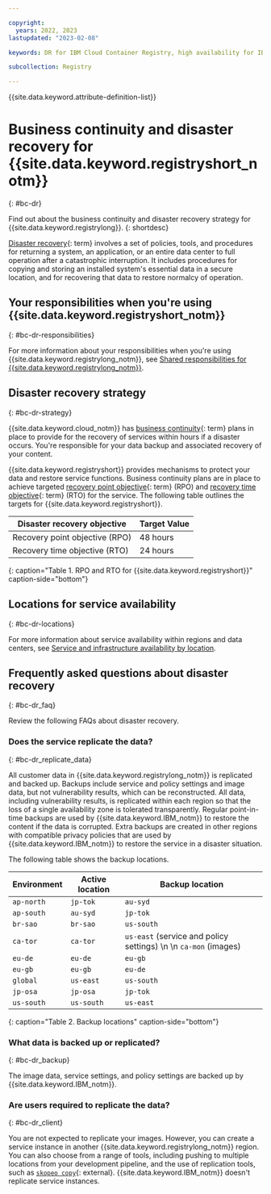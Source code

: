 ```yaml
---

copyright:
  years: 2022, 2023
lastupdated: "2023-02-08"

keywords: DR for IBM Cloud Container Registry, high availability for IBM Cloud Container Registry, disaster recovery for IBM Cloud Container Registry, failover for IBM Cloud Container Registry, BC for IBM Cloud Container Registry, DR for IBM Cloud Container Registry, business continuity for IBM Cloud Container Registry, disaster recovery for IBM Cloud Container Registry, disaster recovery, responsibilities, locations, data

subcollection: Registry

---
```


{{site.data.keyword.attribute-definition-list}}

# Business continuity and disaster recovery for {{site.data.keyword.registryshort_notm}}
{: #bc-dr}

Find out about the business continuity and disaster recovery strategy for {{site.data.keyword.registrylong}}.
{: shortdesc}

[Disaster recovery](#x2113280){: term} involves a set of policies, tools, and procedures for returning a system, an application, or an entire data center to full operation after a catastrophic interruption. It includes procedures for copying and storing an installed system's essential data in a secure location, and for recovering that data to restore normalcy of operation.

## Your responsibilities when you're using {{site.data.keyword.registryshort_notm}}
{: #bc-dr-responsibilities}

For more information about your responsibilities when you're using {{site.data.keyword.registrylong_notm}}, see [Shared responsibilities for {{site.data.keyword.registrylong_notm}}](/docs/Registry?topic=Registry-registry_responsibilities).

## Disaster recovery strategy
{: #bc-dr-strategy}

{{site.data.keyword.cloud_notm}} has [business continuity](#x3026801){: term} plans in place to provide for the recovery of services within hours if a disaster occurs. You're responsible for your data backup and associated recovery of your content.

{{site.data.keyword.registryshort}} provides mechanisms to protect your data and restore service functions. Business continuity plans are in place to achieve targeted [recovery point objective](#x3429911){: term} (RPO) and [recovery time objective](#x3167918){: term} (RTO) for the service. The following table outlines the targets for {{site.data.keyword.registryshort}}.

| Disaster recovery objective | Target Value |
|-----------------------------|--------------|
| Recovery point objective (RPO) | 48 hours |
| Recovery time objective (RTO) | 24 hours |
{: caption="Table 1. RPO and RTO for {{site.data.keyword.registryshort}}" caption-side="bottom"}

## Locations for service availability
{: #bc-dr-locations}

For more information about service availability within regions and data centers, see [Service and infrastructure availability by location](/docs/overview?topic=overview-services_region).

## Frequently asked questions about disaster recovery
{: #bc-dr_faq}

Review the following FAQs about disaster recovery.

### Does the service replicate the data?
{: #bc-dr_replicate_data}

All customer data in {{site.data.keyword.registrylong_notm}} is replicated and backed up. Backups include service and policy settings and image data, but not vulnerability results, which can be reconstructed. All data, including vulnerability results, is replicated within each region so that the loss of a single availability zone is tolerated transparently. Regular point-in-time backups are used by {{site.data.keyword.IBM_notm}} to restore the content if the data is corrupted. Extra backups are created in other regions with compatible privacy policies that are used by {{site.data.keyword.IBM_notm}} to restore the service in a disaster situation.

The following table shows the backup locations.

| Environment | Active location | Backup location |
|-------------|-----------------|-----------------|
| `ap-north` | `jp-tok` | `au-syd` |
| `ap-south` | `au-syd` | `jp-tok` |
| `br-sao` | `br-sao` | `us-south` |
| `ca-tor` | `ca-tor` | `us-east` (service and policy settings)  \n  \n `ca-mon` (images) |
| `eu-de` | `eu-de` | `eu-gb` |
| `eu-gb` | `eu-gb` | `eu-de` |
| `global` | `us-east` | `us-south` |
| `jp-osa` | `jp-osa` | `jp-tok` |
| `us-south` | `us-south` | `us-east` |
{: caption="Table 2. Backup locations" caption-side="bottom"}

### What data is backed up or replicated?
{: #bc-dr_backup}

The image data, service settings, and policy settings are backed up by {{site.data.keyword.IBM_notm}}.

### Are users required to replicate the data?
{: #bc-dr_client}

You are not expected to replicate your images. However, you can create a service instance in another {{site.data.keyword.registrylong_notm}} region. You can also choose from a range of tools, including pushing to multiple locations from your development pipeline, and the use of replication tools, such as [`skopeo copy`](https://github.com/containers/skopeo/blob/main/docs/skopeo-copy.1.md){: external}. {{site.data.keyword.IBM_notm}} doesn't replicate service instances.
